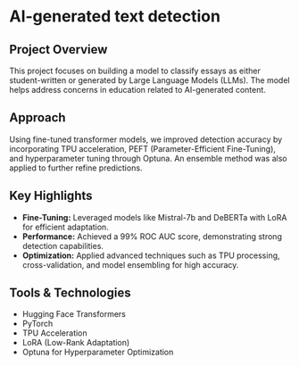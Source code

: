 
# AI-generated text detection

## Project Overview
This project focuses on building a model to classify essays as either student-written or generated by Large Language Models (LLMs). The model helps address concerns in education related to AI-generated content.

## Approach
Using fine-tuned transformer models, we improved detection accuracy by incorporating TPU acceleration, PEFT (Parameter-Efficient Fine-Tuning), and hyperparameter tuning through Optuna. An ensemble method was also applied to further refine predictions.

## Key Highlights
- **Fine-Tuning:** Leveraged models like Mistral-7b and DeBERTa with LoRA for efficient adaptation.
- **Performance:** Achieved a 99% ROC AUC score, demonstrating strong detection capabilities.
- **Optimization:** Applied advanced techniques such as TPU processing, cross-validation, and model ensembling for high accuracy.

## Tools & Technologies
- Hugging Face Transformers
- PyTorch
- TPU Acceleration
- LoRA (Low-Rank Adaptation)
- Optuna for Hyperparameter Optimization
